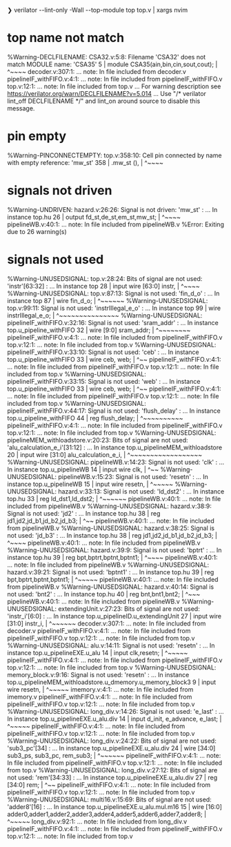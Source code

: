 ❯ verilator --lint-only -Wall --top-module top top.v | xargs nvim

# top name not match
%Warning-DECLFILENAME: CSA32.v:5:8: Filename 'CSA32' does not match MODULE name: 'CSA35'
    5 | module CSA35(ain,bin,cin,sout,cout);
      |        ^~~~~
                       decoder.v:307:1: ... note: In file included from decoder.v
                       pipelineIF_withFIFO.v:4:1: ... note: In file included from pipelineIF_withFIFO.v
                       top.v:12:1: ... note: In file included from top.v
                       ... For warning description see https://verilator.org/warn/DECLFILENAME?v=5.014
                       ... Use "/* verilator lint_off DECLFILENAME */" and lint_on around source to disable this message.
# pin empty 
%Warning-PINCONNECTEMPTY: top.v:358:10: Cell pin connected by name with empty reference: 'mw_st'
  358 |         .mw_st                  (),
      |          ^~~~~

# signals not driven
%Warning-UNDRIVEN: hazard.v:26:26: Signal is not driven: 'mw_st'
                                 : ... In instance top.hu
   26 | output fd_st,de_st,em_st,mw_st;
      |                          ^~~~~
                   pipelineWB.v:40:1: ... note: In file included from pipelineWB.v
%Error: Exiting due to 26 warning(s)


# signals not used
%Warning-UNUSEDSIGNAL: top.v:28:24: Bits of signal are not used: 'instr'[63:32]
                                  : ... In instance top
   28 |     input  wire [63:0] instr,
      |                        ^~~~~
%Warning-UNUSEDSIGNAL: top.v:87:13: Signal is not used: 'fin_d_o'
                                  : ... In instance top
   87 |     wire    fin_d_o;
      |             ^~~~~~~
%Warning-UNUSEDSIGNAL: top.v:99:11: Signal is not used: 'instrIllegal_e_o'
                                  : ... In instance top
   99 |     wire  instrIllegal_e_o;
      |           ^~~~~~~~~~~~~~~~
%Warning-UNUSEDSIGNAL: pipelineIF_withFIFO.v:32:16: Signal is not used: 'sram_addr'
                                                  : ... In instance top.u_pipeline_withFIFO
   32 |     wire [9:0] sram_addr;
      |                ^~~~~~~~~
                       pipelineIF_withFIFO.v:4:1: ... note: In file included from pipelineIF_withFIFO.v
                       top.v:12:1: ... note: In file included from top.v
%Warning-UNUSEDSIGNAL: pipelineIF_withFIFO.v:33:10: Signal is not used: 'ceb'
                                                  : ... In instance top.u_pipeline_withFIFO
   33 |     wire ceb, web;
      |          ^~~
                       pipelineIF_withFIFO.v:4:1: ... note: In file included from pipelineIF_withFIFO.v
                       top.v:12:1: ... note: In file included from top.v
%Warning-UNUSEDSIGNAL: pipelineIF_withFIFO.v:33:15: Signal is not used: 'web'
                                                  : ... In instance top.u_pipeline_withFIFO
   33 |     wire ceb, web;
      |               ^~~
                       pipelineIF_withFIFO.v:4:1: ... note: In file included from pipelineIF_withFIFO.v
                       top.v:12:1: ... note: In file included from top.v
%Warning-UNUSEDSIGNAL: pipelineIF_withFIFO.v:44:17: Signal is not used: 'flush_delay'
                                                  : ... In instance top.u_pipeline_withFIFO
   44 |     reg         flush_delay;
      |                 ^~~~~~~~~~~
                       pipelineIF_withFIFO.v:4:1: ... note: In file included from pipelineIF_withFIFO.v
                       top.v:12:1: ... note: In file included from top.v
%Warning-UNUSEDSIGNAL: pipelineMEM_withloadstore.v:20:23: Bits of signal are not used: 'alu_calculation_e_i'[31:12]
                                                        : ... In instance top.u_pipelineMEM_withloadstore
   20 |     input wire [31:0] alu_calculation_e_i,
      |                       ^~~~~~~~~~~~~~~~~~~
%Warning-UNUSEDSIGNAL: pipelineWB.v:14:23: Signal is not used: 'clk'
                                         : ... In instance top.u_pipelineWB
   14 |     input wire        clk,
      |                       ^~~
%Warning-UNUSEDSIGNAL: pipelineWB.v:15:23: Signal is not used: 'resetn'
                                         : ... In instance top.u_pipelineWB
   15 |     input wire        resetn,
      |                       ^~~~~~
%Warning-UNUSEDSIGNAL: hazard.v:33:13: Signal is not used: 'ld_dst2'
                                     : ... In instance top.hu
   33 | reg ld_dst1,ld_dst2;
      |             ^~~~~~~
                       pipelineWB.v:40:1: ... note: In file included from pipelineWB.v
%Warning-UNUSEDSIGNAL: hazard.v:38:9: Signal is not used: 'jd2'
                                    : ... In instance top.hu
   38 | reg jd1,jd2,jd_b1,jd_b2,jd_b3;
      |         ^~~
                       pipelineWB.v:40:1: ... note: In file included from pipelineWB.v
%Warning-UNUSEDSIGNAL: hazard.v:38:25: Signal is not used: 'jd_b3'
                                     : ... In instance top.hu
   38 | reg jd1,jd2,jd_b1,jd_b2,jd_b3;
      |                         ^~~~~
                       pipelineWB.v:40:1: ... note: In file included from pipelineWB.v
%Warning-UNUSEDSIGNAL: hazard.v:39:9: Signal is not used: 'bptrt'
                                    : ... In instance top.hu
   39 | reg bpt,bptrt,bptnt,bptnt1;
      |         ^~~~~
                       pipelineWB.v:40:1: ... note: In file included from pipelineWB.v
%Warning-UNUSEDSIGNAL: hazard.v:39:21: Signal is not used: 'bptnt1'
                                     : ... In instance top.hu
   39 | reg bpt,bptrt,bptnt,bptnt1;
      |                     ^~~~~~
                       pipelineWB.v:40:1: ... note: In file included from pipelineWB.v
%Warning-UNUSEDSIGNAL: hazard.v:40:14: Signal is not used: 'bnt2'
                                     : ... In instance top.hu
   40 | reg bnt,bnt1,bnt2;
      |              ^~~~
                       pipelineWB.v:40:1: ... note: In file included from pipelineWB.v
%Warning-UNUSEDSIGNAL: extendingUnit.v:27:23: Bits of signal are not used: 'instr_i'[6:0]
                                            : ... In instance top.u_pipelineID.u_extendingUnit
   27 |     input wire [31:0] instr_i,
      |                       ^~~~~~~
                       decoder.v:307:1: ... note: In file included from decoder.v
                       pipelineIF_withFIFO.v:4:1: ... note: In file included from pipelineIF_withFIFO.v
                       top.v:12:1: ... note: In file included from top.v
%Warning-UNUSEDSIGNAL: alu.v:14:11: Signal is not used: 'resetn'
                                  : ... In instance top.u_pipelineEXE.u_alu
   14 | input clk,resetn;
      |           ^~~~~~
                       pipelineIF_withFIFO.v:4:1: ... note: In file included from pipelineIF_withFIFO.v
                       top.v:12:1: ... note: In file included from top.v
%Warning-UNUSEDSIGNAL: memory_block.v:9:16: Signal is not used: 'resetn'
                                          : ... In instance top.u_pipelineMEM_withloadstore.u_dmemory.u_memory_block3
    9 |     input wire resetn,
      |                ^~~~~~
                       imemory.v:4:1: ... note: In file included from imemory.v
                       pipelineIF_withFIFO.v:4:1: ... note: In file included from pipelineIF_withFIFO.v
                       top.v:12:1: ... note: In file included from top.v
%Warning-UNUSEDSIGNAL: long_div.v:14:26: Signal is not used: 'e_last'
                                       : ... In instance top.u_pipelineEXE.u_alu.div
   14 | input d_init, e_advance, e_last;
      |                          ^~~~~~
                       pipelineIF_withFIFO.v:4:1: ... note: In file included from pipelineIF_withFIFO.v
                       top.v:12:1: ... note: In file included from top.v
%Warning-UNUSEDSIGNAL: long_div.v:24:22: Bits of signal are not used: 'sub3_pc'[34]
                                       : ... In instance top.u_pipelineEXE.u_alu.div
   24 | wire [34:0] sub3_ps, sub3_pc, rem_sub3;
      |                      ^~~~~~~
                       pipelineIF_withFIFO.v:4:1: ... note: In file included from pipelineIF_withFIFO.v
                       top.v:12:1: ... note: In file included from top.v
%Warning-UNUSEDSIGNAL: long_div.v:27:12: Bits of signal are not used: 'rem'[34:33]
                                       : ... In instance top.u_pipelineEXE.u_alu.div
   27 | reg [34:0] rem;
      |            ^~~
                       pipelineIF_withFIFO.v:4:1: ... note: In file included from pipelineIF_withFIFO.v
                       top.v:12:1: ... note: In file included from top.v
%Warning-UNUSEDSIGNAL: multi16.v:15:69: Bits of signal are not used: 'adder8'[16]
                                      : ... In instance top.u_pipelineEXE.u_alu.mul.m16
   15 | wire [16:0] adder0,adder1,adder2,adder3,adder4,adder5,adder6,adder7,adder8;
      |                                                                     ^~~~~~
                       long_div.v:92:1: ... note: In file included from long_div.v
                       pipelineIF_withFIFO.v:4:1: ... note: In file included from pipelineIF_withFIFO.v
                       top.v:12:1: ... note: In file included from top.v

